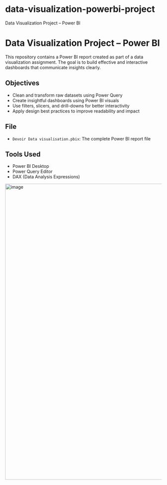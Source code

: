 # data-visualization-powerbi-project
Data Visualization Project – Power BI

 # Data Visualization Project – Power BI

This repository contains a Power BI report created as part of a data visualization assignment. The goal is to build effective and interactive dashboards that communicate insights clearly.

## Objectives
- Clean and transform raw datasets using Power Query
- Create insightful dashboards using Power BI visuals
- Use filters, slicers, and drill-downs for better interactivity
- Apply design best practices to improve readability and impact

## File
- `Devoir Data visualisation.pbix`: The complete Power BI report file

## Tools Used
- Power BI Desktop
- Power Query Editor
- DAX (Data Analysis Expressions)
<img width="951" alt="image" src="https://github.com/user-attachments/assets/89919d3c-fa57-4222-9e31-efbb09b90011" />
